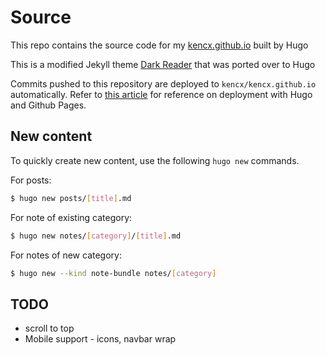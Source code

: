 # Source
This repo contains the source code for my
[kencx.github.io](https://kencx.github.io) built by Hugo

This is a modified Jekyll theme [Dark
Reader](https://github.com/sharadcodes/jekyll-theme-dark-reader) that was ported
over to Hugo

Commits pushed to this repository are deployed to `kencx/kencx.github.io`
automatically. Refer to [this
article](https://www.mytechramblings.com/posts/create-a-website-with-hugo-and-gh/)
for reference on deployment with Hugo and Github Pages.

## New content
To quickly create new content, use the following `hugo new` commands.

For posts:
```bash
$ hugo new posts/[title].md
```

For note of existing category:
```bash
$ hugo new notes/[category]/[title].md
```

For notes of new category:
```bash
$ hugo new --kind note-bundle notes/[category]
```

## TODO
- scroll to top
- Mobile support - icons, navbar wrap
